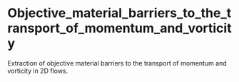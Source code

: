# Objective_material_barriers_to_the_transport_of_momentum_and_vorticity
Extraction of objective material barriers to the transport of momentum and vorticity in 2D flows.
